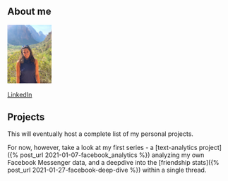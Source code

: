 ---
---


## About me
<img src="assets/aliya.jpg" width="100">

[LinkedIn](https://www.linkedin.com/in/aliyaz/)

## Projects

This will eventually host a complete list of my personal projects.

For now, however, take a look at my first series - a [text-analytics project]({% post_url 2021-01-07-facebook_analytics %})
 analyzing my own Facebook Messenger data, and a deepdive into the [friendship stats]({% post_url 2021-01-27-facebook-deep-dive %}) within a single thread.
